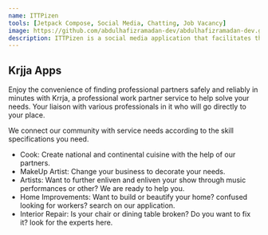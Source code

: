 ```yaml
---
name: ITTPizen
tools: [Jetpack Compose, Social Media, Chatting, Job Vacancy]
image: https://github.com/abdulhafizramadan-dev/abdulhafizramadan-dev.github.io/assets/111162360/49cc71f1-14df-49e7-bae8-81a632085e4a
description: ITTPizen is a social media application that facilitates the IT Tekom Purwokerto civitas to find and get the desired information and job vacancies quickly and precisely. ITTPizen is also a platform for the Institut Teknologi Purwokerto community and alumni to connect with each other. Purwokerto with alumni to be able to connect with each other.
---
```


## Krjja Apps

Enjoy the convenience of finding professional partners safely and reliably in minutes with Krrja, a professional work partner service to help solve your needs. Your liaison with various professionals in it who will go directly to your place.

We connect our community with service needs according to the skill specifications you need.

- Cook: Create national and continental cuisine with the help of our partners.
- MakeUp Artist: Change your business to decorate your needs.
- Artists: Want to further enliven and enliven your show through music performances or other? We are ready to help you.
- Home Improvements: Want to build or beautify your home? confused looking for workers? search on our application.
- Interior Repair: Is your chair or dining table broken? Do you want to fix it? look for the experts here.
